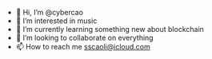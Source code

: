 - 👋 Hi, I’m @cybercao
- 👀 I’m interested in music
- 🌱 I’m currently learning something new about blockchain
- 💞️ I’m looking to collaborate on everything
- 📫 How to reach me sscaoli@icloud.com

<!---
cybercao/cybercao is a ✨ special ✨ repository because its `README.md` (this file) appears on your GitHub profile.
You can click the Preview link to take a look at your changes.
--->
